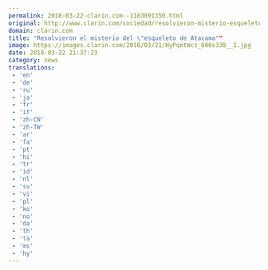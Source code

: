 ```yaml
---
permalink: 2018-03-22-clarin.com--1183091350.html
original: http://www.clarin.com/sociedad/resolvieron-misterio-esqueleto-atacama_0_B1KMsYb9f.html
domain: clarin.com
title: "Resolvieron el misterio del \"esqueleto de Atacama""
image: https://images.clarin.com/2018/03/21/HyPqntWcz_600x338__1.jpg
date: 2018-03-22 21:37:23
category: news
translations: 
 - 'en'
 - 'de'
 - 'ru'
 - 'ja'
 - 'fr'
 - 'it'
 - 'zh-CN'
 - 'zh-TW'
 - 'ar'
 - 'fa'
 - 'pt'
 - 'hi'
 - 'tr'
 - 'id'
 - 'nl'
 - 'sv'
 - 'vi'
 - 'pl'
 - 'ko'
 - 'no'
 - 'da'
 - 'th'
 - 'ta'
 - 'ms'
 - 'hy'
---
```


